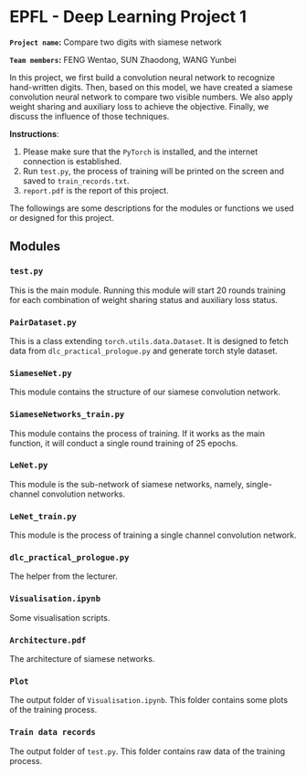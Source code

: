 # EPFL - Deep Learning Project 1 
**`Project name`:** Compare two digits with siamese network

**`Team members`:** FENG Wentao, SUN Zhaodong, WANG Yunbei

In this project, we first build a convolution neural network to recognize hand-written digits. Then, based on this model, we have created a siamese convolution neural network to compare two visible numbers. We also apply weight sharing and auxiliary loss to achieve the objective. Finally, we discuss the influence of those techniques.

**Instructions**:
1. Please make sure that the `PyTorch` is installed, and the internet connection is established.
2. Run `test.py`, the process of training will be printed on the screen and saved to `train_records.txt`.
3. `report.pdf` is the report of this project.

The followings are some descriptions for the modules or functions we used or designed for this project.

## Modules
### `test.py`
This is the main module. Running this module will start 20 rounds training for each combination of weight sharing status and auxiliary loss status.

### `PairDataset.py`
This is a class extending `torch.utils.data.Dataset`. It is designed to fetch data from `dlc_practical_prologue.py` and generate torch style dataset.

### `SiameseNet.py`
This module contains the structure of our siamese convolution network.

### `SiameseNetworks_train.py`
This module contains the process of training. If it works as the main function, it will conduct a single round training of 25 epochs.

### `LeNet.py`
This module is the sub-network of siamese networks, namely, single-channel convolution networks.

### `LeNet_train.py`
This module is the process of training a single channel convolution network.

### `dlc_practical_prologue.py`
The helper from the lecturer.

### `Visualisation.ipynb`
Some visualisation scripts.

### `Architecture.pdf`
The architecture of siamese networks.

### `Plot`
The output folder of `Visualisation.ipynb`. This folder contains some plots of the training process.

### `Train data records`
The output folder of `test.py`. This folder contains raw data of the training process.
